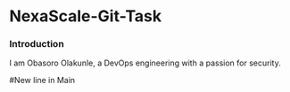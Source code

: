 # NexaScale-Git-Task

### Introduction

I am Obasoro Olakunle, a DevOps engineering with a passion for security. 

#New line in Main
